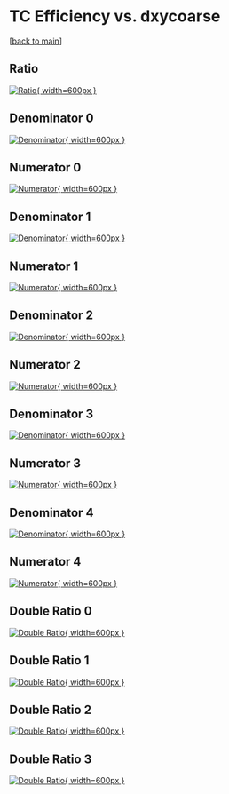 # TC Efficiency vs. dxycoarse

[[back to main](./)]



## Ratio

[![Ratio](../mtv/var/TC_base_321_-1_eff_dxycoarse.png){ width=600px }](../mtv/var/TC_base_321_-1_eff_dxycoarse.pdf)

## Denominator 0

[![Denominator](../mtv/den/TC_base_321_-1_eff_dxycoarse_den0.png){ width=600px }](../mtv/den/TC_base_321_-1_eff_dxycoarse_den0.pdf)

## Numerator 0

[![Numerator](../mtv/num/TC_base_321_-1_eff_dxycoarse_num0.png){ width=600px }](../mtv/num/TC_base_321_-1_eff_dxycoarse_num0.pdf)

## Denominator 1

[![Denominator](../mtv/den/TC_base_321_-1_eff_dxycoarse_den1.png){ width=600px }](../mtv/den/TC_base_321_-1_eff_dxycoarse_den1.pdf)

## Numerator 1

[![Numerator](../mtv/num/TC_base_321_-1_eff_dxycoarse_num1.png){ width=600px }](../mtv/num/TC_base_321_-1_eff_dxycoarse_num1.pdf)

## Denominator 2

[![Denominator](../mtv/den/TC_base_321_-1_eff_dxycoarse_den2.png){ width=600px }](../mtv/den/TC_base_321_-1_eff_dxycoarse_den2.pdf)

## Numerator 2

[![Numerator](../mtv/num/TC_base_321_-1_eff_dxycoarse_num2.png){ width=600px }](../mtv/num/TC_base_321_-1_eff_dxycoarse_num2.pdf)

## Denominator 3

[![Denominator](../mtv/den/TC_base_321_-1_eff_dxycoarse_den3.png){ width=600px }](../mtv/den/TC_base_321_-1_eff_dxycoarse_den3.pdf)

## Numerator 3

[![Numerator](../mtv/num/TC_base_321_-1_eff_dxycoarse_num3.png){ width=600px }](../mtv/num/TC_base_321_-1_eff_dxycoarse_num3.pdf)

## Denominator 4

[![Denominator](../mtv/den/TC_base_321_-1_eff_dxycoarse_den4.png){ width=600px }](../mtv/den/TC_base_321_-1_eff_dxycoarse_den4.pdf)

## Numerator 4

[![Numerator](../mtv/num/TC_base_321_-1_eff_dxycoarse_num4.png){ width=600px }](../mtv/num/TC_base_321_-1_eff_dxycoarse_num4.pdf)

## Double Ratio 0

[![Double Ratio](../mtv/ratio/TC_base_321_-1_eff_dxycoarse_ratio0.png){ width=600px }](../mtv/ratio/TC_base_321_-1_eff_dxycoarse_ratio0.pdf)

## Double Ratio 1

[![Double Ratio](../mtv/ratio/TC_base_321_-1_eff_dxycoarse_ratio1.png){ width=600px }](../mtv/ratio/TC_base_321_-1_eff_dxycoarse_ratio1.pdf)

## Double Ratio 2

[![Double Ratio](../mtv/ratio/TC_base_321_-1_eff_dxycoarse_ratio2.png){ width=600px }](../mtv/ratio/TC_base_321_-1_eff_dxycoarse_ratio2.pdf)

## Double Ratio 3

[![Double Ratio](../mtv/ratio/TC_base_321_-1_eff_dxycoarse_ratio3.png){ width=600px }](../mtv/ratio/TC_base_321_-1_eff_dxycoarse_ratio3.pdf)

